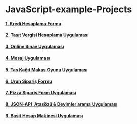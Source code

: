 # JavaScript-example-Projects


#### [1. Kredi Hesaplama Formu](https://github.com/muratavci05/JavaScript-example-Projects/tree/master/JavaScript_Kredi_Hesaplama_Formu)
#### [2. Taşıt Vergisi Hesaplama Uygulaması](https://github.com/muratavci05/JavaScript-example-Projects/tree/master/javaScript-tasit-vergisi-hes-formu)
#### [3. Online Sınav Uygulaması](https://github.com/muratavci05/JavaScript-example-Projects/tree/master/javaScript-tas-kagit-makas-oyunu)
#### [4. Mesaj Uygulaması](https://github.com/muratavci05/JavaScript-example-Projects/tree/master/Javascript-tailwind-Mesaj-Uygulamasi)
#### [5. Taş Kağıt Makas Oyunu Uygulaması](https://github.com/muratavci05/JavaScript-example-Projects/tree/master/javaScript-tas-kagit-makas-oyunu)
#### [6. Urun Sipariş Formu](https://github.com/muratavci05/JavaScript-example-Projects/tree/master/Urun-siparis-formu)
#### [7. Pizza Sipariş Form Uygulaması](https://github.com/muratavci05/JavaScript-example-Projects/tree/master/JavaScript_Pizza_Siparis_Formu)
#### [8. JSON-API_Atasözü & Deyimler arama Uygulaması](https://github.com/muratavci05/JavaScript-example-Projects/tree/master/JavaScript-JSON-API-Atasozu-Deyimler-Arama)
#### [9. Basit Hesap Makinesi Uygulaması](https://github.com/muratavci05/JavaScript-example-Projects/tree/master/JavaScript-Build-simple-Calculator)
